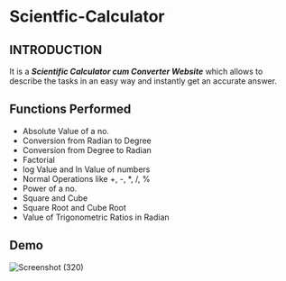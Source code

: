 # Scientfic-Calculator

## INTRODUCTION
It is a ***Scientific Calculator cum Converter Website*** which allows to describe the tasks in an easy way and instantly get an accurate answer. 

## Functions Performed
* Absolute Value of a no.
* Conversion from Radian to Degree
* Conversion from Degree to Radian
* Factorial
* log Value and ln Value of numbers
* Normal Operations like +, -, *, /, %
* Power of a no.
* Square and Cube
* Square Root and Cube Root
* Value of Trigonometric Ratios in Radian

## Demo


![Screenshot (320)](https://user-images.githubusercontent.com/88129955/194235592-602cc334-53d1-48e1-8bfe-9a0519ced839.png)
